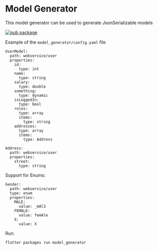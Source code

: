 # Model Generator

This model generator can be used to generate JsonSerializable models

[![pub package](https://img.shields.io/pub/v/model_generator.svg)](https://pub.dartlang.org/packages/model_generator)

Example of the `model_generator/config.yaml` file
```
UserModel:
  path: webservice/user
  properties:
    id:
      type: int
    name:
      type: string
    salary:
      type: double
    something:
      type: dynamic
    isLoggedIn:
      type: bool
    roles:
      type: array
      items:
        type: string
    addresses:
      type: array
      items:
        type: Address

Address:
  path: webservice/user
  properties:
    street:
      type: string
```

Support for Enums:

```
Gender:
  path: webservice/user
  type: enum
  properties:
    MALE:
      value: _mAl3
    FEMALE:
      value: femAle
    X:
      value: X
```

Run: 

`flutter packages run model_generator`